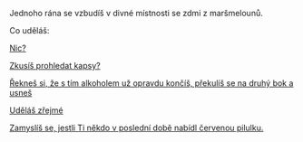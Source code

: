 Jednoho rána se vzbudíš v divné místnosti se zdmi z maršmelounů.

Co uděláš:

[Nic?](nic/typickej-cech.md)

[Zkusíš prohledat kapsy?](kapsy/prohledat.md)

[Řekneš si, že s tím alkoholem už opravdu končíš, překulíš se na druhý bok a usneš](druhy_bok/spanek.md)

[Uděláš zřejmé](zrejme/udelas.md)

[Zamyslíš se, jestli Ti někdo v poslední době nabídl červenou pilulku.](pilulka/otazka.md)
